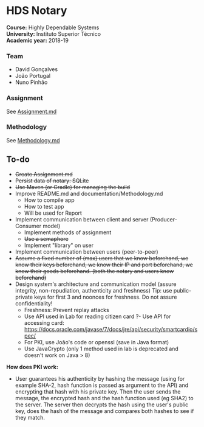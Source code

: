 # HDS Notary

**Course:** Highly Dependable Systems  
**University:** Instituto Superior Técnico  
**Academic year:** 2018-19

### Team

- David Gonçalves
- João Portugal
- Nuno Pinhão

### Assignment

See [Assignment.md](documentation/Assignment.md)

### Methodology

See [Methodology.md](documentation/Methodology.md)

## To-do

- ~~Create Assignment.md~~
- ~~Persist data of notary: SQLite~~
- ~~Use Maven (or Gradle) for managing the build~~
- Improve README.md and documentation/Methodology.md
    - How to compile app
    - How to test app
    - Will be used for Report
- Implement communication between client and server (Producer-Consumer model)
    - Implement methods of assignment
    - ~~Use a semaphore~~
    - Implement "library" on user
- Implement communication between users (peer-to-peer)
- ~~Assume a fixed number of (max) users that we know beforehand, we know their keys beforehand, we know their IP and port beforehand, we know their goods beforehand. (both the notary and users know beforehand)~~
- Design system's architecture and communication model (assure integrity, non-repudiation, authenticity and freshness) Tip: use public-private keys for first 3 and noonces for freshness. Do not assure confidentiality!
    - Freshness: Prevent replay attacks
    - Use API used in Lab for reading citizen card
        ?- Use API for accessing card: <https://docs.oracle.com/javase/7/docs/jre/api/security/smartcardio/spec/>
    - For PKI, use João's code or openssl (save in Java format)
    - Use JavaCrypto (only 1 method used in lab is deprecated and doesn't work on Java > 8)

**How does PKI work:**

- User guarantees his authenticity by hashing the message (using for example SHA-2, hash function is passed as argument to the API) and encrypting that hash with his private key. Then the user sends the message, the encrypted hash and the hash function used (eg SHA2) to the server. The server then decrypts the hash using the user's public key, does the hash of the message and compares both hashes to see if they match.
